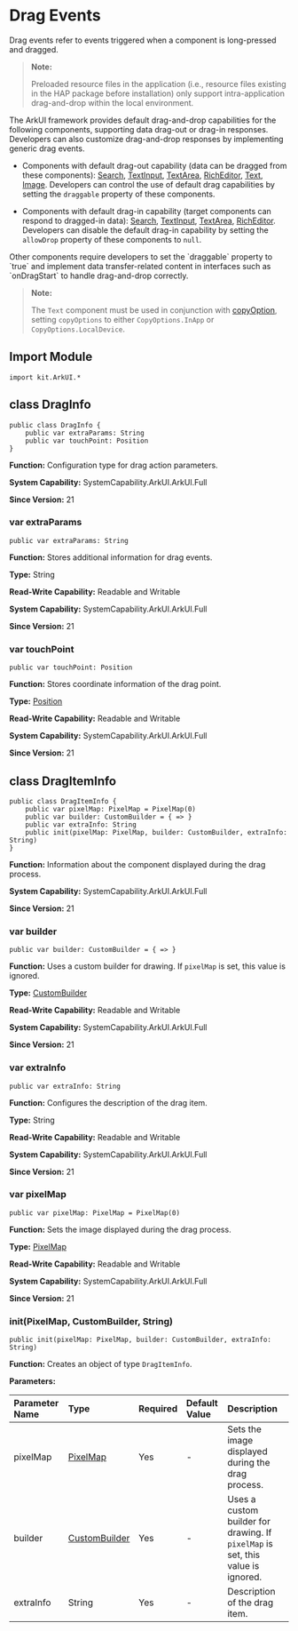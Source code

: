# Drag Events

Drag events refer to events triggered when a component is long-pressed and dragged.

> **Note:**
>
> Preloaded resource files in the application (i.e., resource files existing in the HAP package before installation) only support intra-application drag-and-drop within the local environment.

The ArkUI framework provides default drag-and-drop capabilities for the following components, supporting data drag-out or drag-in responses. Developers can also customize drag-and-drop responses by implementing generic drag events.

- Components with default drag-out capability (data can be dragged from these components): [Search](./cj-text-input-search.md), [TextInput](./cj-text-input-textinput.md), [TextArea](./cj-text-input-textarea.md), [RichEditor](./cj-text-input-richeditor.md), [Text](./cj-text-input-text.md), [Image](./cj-image-video-image.md). Developers can control the use of default drag capabilities by setting the `draggable` property of these components.

- Components with default drag-in capability (target components can respond to dragged-in data): [Search](./cj-text-input-search.md), [TextInput](./cj-text-input-textinput.md), [TextArea](./cj-text-input-textarea.md), [RichEditor](./cj-text-input-richeditor.md). Developers can disable the default drag-in capability by setting the `allowDrop` property of these components to `null`.

<!--RP1--><!--RP1End-->Other components require developers to set the `draggable` property to `true` and implement data transfer-related content in interfaces such as `onDragStart` to handle drag-and-drop correctly.

> **Note:**
>
> The `Text` component must be used in conjunction with [copyOption](./cj-text-input-text.md#func-copyoptioncopyoptions), setting `copyOptions` to either `CopyOptions.InApp` or `CopyOptions.LocalDevice`.

## Import Module

```cangjie
import kit.ArkUI.*
```

## class DragInfo

```cangjie
public class DragInfo {
    public var extraParams: String
    public var touchPoint: Position
}
```

**Function:** Configuration type for drag action parameters.

**System Capability:** SystemCapability.ArkUI.ArkUI.Full

**Since Version:** 21

### var extraParams

```cangjie
public var extraParams: String
```

**Function:** Stores additional information for drag events.

**Type:** String

**Read-Write Capability:** Readable and Writable

**System Capability:** SystemCapability.ArkUI.ArkUI.Full

**Since Version:** 21

### var touchPoint

```cangjie
public var touchPoint: Position
```

**Function:** Stores coordinate information of the drag point.

**Type:** [Position](./cj-common-types.md#class-position)

**Read-Write Capability:** Readable and Writable

**System Capability:** SystemCapability.ArkUI.ArkUI.Full

**Since Version:** 21

## class DragItemInfo

```cangjie
public class DragItemInfo {
    public var pixelMap: PixelMap = PixelMap(0)
    public var builder: CustomBuilder = { => }
    public var extraInfo: String
    public init(pixelMap: PixelMap, builder: CustomBuilder, extraInfo: String)
}
```

**Function:** Information about the component displayed during the drag process.

**System Capability:** SystemCapability.ArkUI.ArkUI.Full

**Since Version:** 21

### var builder

```cangjie
public var builder: CustomBuilder = { => }
```

**Function:** Uses a custom builder for drawing. If `pixelMap` is set, this value is ignored.

**Type:** [CustomBuilder](./cj-common-types.md#type-custombuilder)

**Read-Write Capability:** Readable and Writable

**System Capability:** SystemCapability.ArkUI.ArkUI.Full

**Since Version:** 21

### var extraInfo

```cangjie
public var extraInfo: String
```

**Function:** Configures the description of the drag item.

**Type:** String

**Read-Write Capability:** Readable and Writable

**System Capability:** SystemCapability.ArkUI.ArkUI.Full

**Since Version:** 21

### var pixelMap

```cangjie
public var pixelMap: PixelMap = PixelMap(0)
```

**Function:** Sets the image displayed during the drag process.

**Type:** [PixelMap](../apis/ImageKit/cj-apis-image.md#class-pixelmap)

**Read-Write Capability:** Readable and Writable

**System Capability:** SystemCapability.ArkUI.ArkUI.Full

**Since Version:** 21

### init(PixelMap, CustomBuilder, String)

```cangjie
public init(pixelMap: PixelMap, builder: CustomBuilder, extraInfo: String)
```

**Function:** Creates an object of type `DragItemInfo`.

**Parameters:**

| Parameter Name | Type | Required | Default Value | Description |
|:---|:---|:---|:---|:---|
| pixelMap | [PixelMap](../apis/ImageKit/cj-apis-image.md#class-pixelmap) | Yes | - | Sets the image displayed during the drag process. |
| builder | [CustomBuilder](./cj-common-types.md#type-custombuilder) | Yes | - | Uses a custom builder for drawing. If `pixelMap` is set, this value is ignored. |
| extraInfo | String | Yes | - | Description of the drag item. |